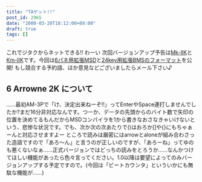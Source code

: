 ```yaml
---
title: "TAゲット!!"
post_id: 2965
date: "2000-03-20T18:12:00+09:00"
draft: true
tags: []
---
```



これでジタクからネットできる!! わーい 次回バージョンアップ予告は[Mk-IIK](https://danmaq.com/mk-iik)と[Km-IIK](https://danmaq.com/km-iik)です。今回は[6パネ用拡張MSD](https://danmaq.com/filez/app/MSD2K.txt)と[24key用拡張BMSのフォーマット](https://danmaq.com/filez/app/kmanibms.txt)を公開! もし競合する予約語、ほか意見などございましたらメール下さい♪
## 6 Arrowne 2K について
……最初AM-3Pで「け、決定出来ねーぞ!!」ってEnterやSpace連打しませんでしたか?まだ16分非対応なんです。つーか、データの先頭からのバイト数で矢印の位置を決めてるもんだからMSDコンパイラを1から書きなおさなきゃいけないという、悲惨な状況です。でも、次か次の次あたりで()はおろか[]や{}にもちゃぁーんと対応させますよー ところで読みは厳密にはarrowとaloneが組み合わさった造語ですので「あろ～ん」と言うのが正しいのですが、「あろーね」ってゆのも悪くないなぁ……正式バージョンではどっちの読みをとろうか……なんかつけてほしい機能があったら色々言ってください。1.0以降は要望によってのみバージョンアップする予定ですので。(今回は「ビートカウンタ」といういかにも無駄な機能が……)
